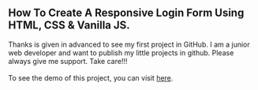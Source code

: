 ## How To Create A Responsive Login Form Using HTML, CSS & Vanilla JS.
Thanks is given in advanced to see my first project in GitHub. I am a junior web developer and want to publish my little projects in github. Please always give me support. Take care!!! <br/> <br/>
To see the demo of this project, you can visit [here](https://smashprogrammer.github.io/Responsive-Login-Form/).
